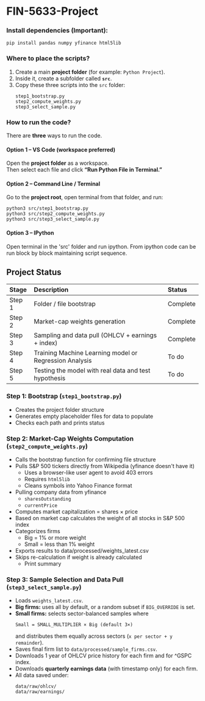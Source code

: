 # FIN-5633-Project

### Install dependencies (Important):
```
pip install pandas numpy yfinance html5lib
```

### Where to place the scripts?
1. Create a main **project folder** (for example: `Python Project`).  
2. Inside it, create a subfolder called **`src`**.  
3. Copy these three scripts into the `src` folder:
   ```
   step1_bootstrap.py
   step2_compute_weights.py
   step3_select_sample.py
   ```

### How to run the code?
There are **three** ways to run the code.
#### **Option 1 – VS Code (workspace preferred)**
Open the **project folder** as a workspace.  
Then select each file and click **“Run Python File in Terminal.”**

#### **Option 2 – Command Line / Terminal**
Go to the **project root**, open terminal from that folder, and run:
```
python3 src/step1_bootstrap.py
python3 src/step2_compute_weights.py
python3 src/step3_select_sample.py
```

#### **Option 3 – IPython**
Open terminal in the 'src' folder and run ipython. From ipython code can be 
run block by block maintaining script sequence. 

## Project Status
| Stage  | Description                                            | Status     |
| :----- | :----------------------------------------------------- | :----------|
| Step 1 | Folder / file bootstrap                                | Complete   |
| Step 2 | Market-cap weights generation                          | Complete   |
| Step 3 | Sampling and data pull (OHLCV + earnings + index)      | Complete   |
| Step 4 | Training Machine Learning model or Regression Analysis | To do      |
| Step 5 | Testing the model with real data and test hypothesis   | To do      |

### Step 1: Bootstrap (`step1_bootstrap.py`)
- Creates the project folder structure
- Generates empty placeholder files for data to populate
- Checks each path and prints status

### Step 2: Market-Cap Weights Computation (`step2_compute_weights.py`)
- Calls the bootstrap function for confirming file structure
- Pulls S&P 500 tickers directly from Wikipedia (yfinance doesn't have it)
    + Uses a browser-like user agent to avoid 403 errors
    + Requires `html5lib`
    + Cleans symbols into Yahoo Finance format
- Pulling company data from yfinance
    + `sharesOutstanding`
    + `currentPrice`
- Computes market capitalization = shares × price
- Based on market cap calculates the weight of all stocks in S&P 500 index
- Categorizes firms
    + Big = 1% or more weight
    + Small = less than 1% weight
- Exports results to data/processed/weights_latest.csv
- Skips re-calculation if weight is already calculated
    + Print summary

### Step 3: Sample Selection and Data Pull (`step3_select_sample.py`)
- Loads `weights_latest.csv`.  
- **Big firms:** uses all by default, or a random subset if `BIG_OVERRIDE` is set.  
- **Small firms:** selects sector-balanced samples where  
  ```
  Small = SMALL_MULTIPLIER × Big (default 3×)
  ```
  and distributes them equally across sectors (`x per sector + y remainder`).  
- Saves final firm list to `data/processed/sample_firms.csv`.  
- Downloads 1 year of OHLCV price history for each firm and for ^GSPC index.  
- Downloads **quarterly earnings data** (with timestamp only) for each firm.  
- All data saved under:
  ```
  data/raw/ohlcv/
  data/raw/earnings/
  ```





